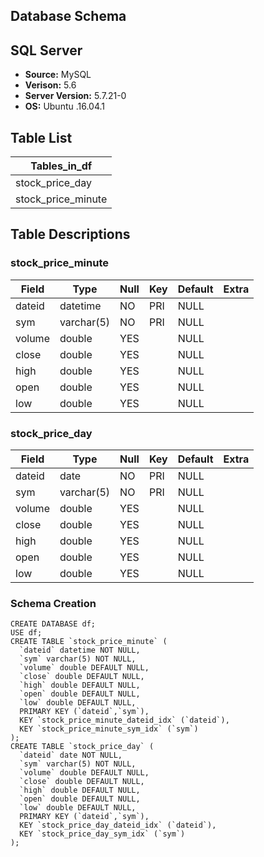 ## Database Schema

## SQL Server
- **Source:** MySQL
- **Verison:** 5.6
- **Server Version:** 5.7.21-0
- **OS:** Ubuntu .16.04.1

## Table List

| Tables_in_df       |
|--------------------|
| stock_price_day    |
| stock_price_minute |

## Table Descriptions

### stock_price_minute

| Field  | Type       | Null | Key | Default | Extra |
|--------|------------|------|-----|---------|-------|
| dateid | datetime   | NO   | PRI | NULL    |       |
| sym    | varchar(5) | NO   | PRI | NULL    |       |
| volume | double     | YES  |     | NULL    |       |
| close  | double     | YES  |     | NULL    |       |
| high   | double     | YES  |     | NULL    |       |
| open   | double     | YES  |     | NULL    |       |
| low    | double     | YES  |     | NULL    |       |

### stock_price_day

| Field  | Type       | Null | Key | Default | Extra |
|--------|------------|------|-----|---------|-------|
| dateid | date       | NO   | PRI | NULL    |       |
| sym    | varchar(5) | NO   | PRI | NULL    |       |
| volume | double     | YES  |     | NULL    |       |
| close  | double     | YES  |     | NULL    |       |
| high   | double     | YES  |     | NULL    |       |
| open   | double     | YES  |     | NULL    |       |
| low    | double     | YES  |     | NULL    |       |

### Schema Creation
```
CREATE DATABASE df;
USE df;
CREATE TABLE `stock_price_minute` (
  `dateid` datetime NOT NULL,
  `sym` varchar(5) NOT NULL,
  `volume` double DEFAULT NULL,
  `close` double DEFAULT NULL,
  `high` double DEFAULT NULL,
  `open` double DEFAULT NULL,
  `low` double DEFAULT NULL,
  PRIMARY KEY (`dateid`,`sym`),
  KEY `stock_price_minute_dateid_idx` (`dateid`),
  KEY `stock_price_minute_sym_idx` (`sym`)
);
CREATE TABLE `stock_price_day` (
  `dateid` date NOT NULL,
  `sym` varchar(5) NOT NULL,
  `volume` double DEFAULT NULL,
  `close` double DEFAULT NULL,
  `high` double DEFAULT NULL,
  `open` double DEFAULT NULL,
  `low` double DEFAULT NULL,
  PRIMARY KEY (`dateid`,`sym`),
  KEY `stock_price_day_dateid_idx` (`dateid`),
  KEY `stock_price_day_sym_idx` (`sym`)
);
```
